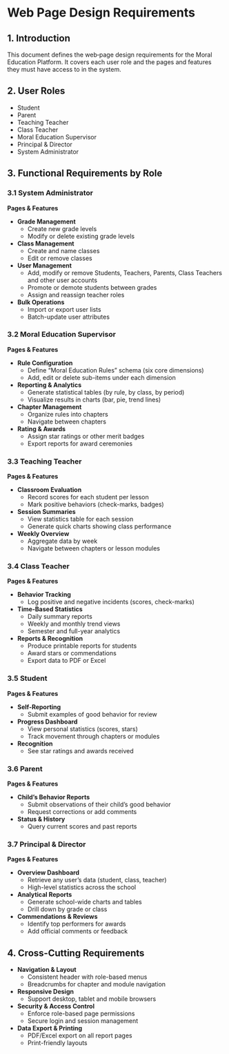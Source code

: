 # Web Page Design Requirements

## 1. Introduction  
This document defines the web‐page design requirements for the Moral Education Platform. It covers each user role and the pages and features they must have access to in the system.

## 2. User Roles  
- Student  
- Parent  
- Teaching Teacher  
- Class Teacher  
- Moral Education Supervisor  
- Principal & Director  
- System Administrator  

## 3. Functional Requirements by Role

### 3.1 System Administrator  
**Pages & Features**  
- **Grade Management**  
  - Create new grade levels  
  - Modify or delete existing grade levels  
- **Class Management**  
  - Create and name classes  
  - Edit or remove classes  
- **User Management**  
  - Add, modify or remove Students, Teachers, Parents, Class Teachers and other user accounts  
  - Promote or demote students between grades  
  - Assign and reassign teacher roles  
- **Bulk Operations**  
  - Import or export user lists  
  - Batch-update user attributes  

### 3.2 Moral Education Supervisor  
**Pages & Features**  
- **Rule Configuration**  
  - Define “Moral Education Rules” schema (six core dimensions)  
  - Add, edit or delete sub-items under each dimension  
- **Reporting & Analytics**  
  - Generate statistical tables (by rule, by class, by period)  
  - Visualize results in charts (bar, pie, trend lines)  
- **Chapter Management**  
  - Organize rules into chapters  
  - Navigate between chapters  
- **Rating & Awards**  
  - Assign star ratings or other merit badges  
  - Export reports for award ceremonies  

### 3.3 Teaching Teacher  
**Pages & Features**  
- **Classroom Evaluation**  
  - Record scores for each student per lesson  
  - Mark positive behaviors (check-marks, badges)  
- **Session Summaries**  
  - View statistics table for each session  
  - Generate quick charts showing class performance  
- **Weekly Overview**  
  - Aggregate data by week  
  - Navigate between chapters or lesson modules  

### 3.4 Class Teacher  
**Pages & Features**  
- **Behavior Tracking**  
  - Log positive and negative incidents (scores, check-marks)  
- **Time-Based Statistics**  
  - Daily summary reports  
  - Weekly and monthly trend views  
  - Semester and full-year analytics  
- **Reports & Recognition**  
  - Produce printable reports for students  
  - Award stars or commendations  
  - Export data to PDF or Excel  

### 3.5 Student  
**Pages & Features**  
- **Self-Reporting**  
  - Submit examples of good behavior for review  
- **Progress Dashboard**  
  - View personal statistics (scores, stars)  
  - Track movement through chapters or modules  
- **Recognition**  
  - See star ratings and awards received  

### 3.6 Parent  
**Pages & Features**  
- **Child’s Behavior Reports**  
  - Submit observations of their child’s good behavior  
  - Request corrections or add comments  
- **Status & History**  
  - Query current scores and past reports  

### 3.7 Principal & Director  
**Pages & Features**  
- **Overview Dashboard**  
  - Retrieve any user’s data (student, class, teacher)  
  - High-level statistics across the school  
- **Analytical Reports**  
  - Generate school-wide charts and tables  
  - Drill down by grade or class  
- **Commendations & Reviews**  
  - Identify top performers for awards  
  - Add official comments or feedback  

## 4. Cross-Cutting Requirements  
- **Navigation & Layout**  
  - Consistent header with role-based menus  
  - Breadcrumbs for chapter and module navigation  
- **Responsive Design**  
  - Support desktop, tablet and mobile browsers  
- **Security & Access Control**  
  - Enforce role-based page permissions  
  - Secure login and session management  
- **Data Export & Printing**  
  - PDF/Excel export on all report pages  
  - Print-friendly layouts  
